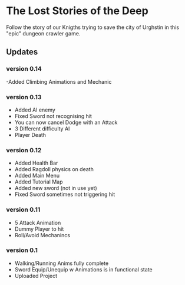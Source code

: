# The Lost Stories of the Deep

Follow the story of our Knigths trying to save the city of Urghstin in this "epic" dungeon crawler game.



## Updates

### version 0.14

-Added Climbing Animations and Mechanic

### version 0.13

- Added AI enemy
- Fixed Sword not recognising hit
- You can now cancel Dodge with an Attack
- 3 Different difficulty AI
- Player Death

### version 0.12

- Added Health Bar
- Added Ragdoll physics on death
- Added Main Menu
- Added Tutorial Map
- Added new sword (not in use yet)
- Fixed Sword sometimes not triggering hit

### version 0.11

- 5 Attack Animation
- Dummy Player to hit
- Roll/Avoid Mechanincs

### version 0.1
- Walking/Running Anims fully complete
- Sword Equip/Unequip w Animations is in functional state
- Uploaded Project

